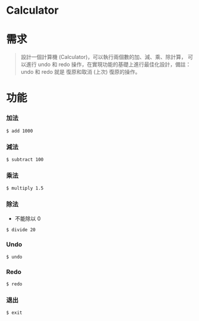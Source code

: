 # Calculator

# 需求
> 設計一個計算機 (Calculator)，可以執行兩個數的加、減、乘、除計算， 可以進行 undo 和 redo 操作，在實現功能的基礎上進行最佳化設計，備註：undo 和 redo 就是 復原和取消 (上次) 復原的操作。 

# 功能
### 加法
```shell
$ add 1000
```

### 減法
```shell
$ subtract 100
```

### 乘法
```shell
$ multiply 1.5
```
### 除法
- 不能除以 0
```shell
$ divide 20
```

### Undo
```shell
$ undo
```

### Redo
```shell
$ redo
```

### 退出
```shell
$ exit
```